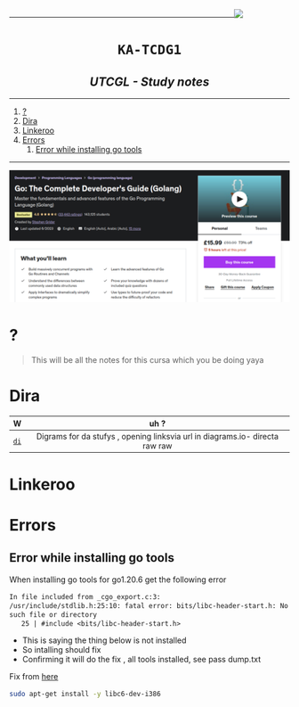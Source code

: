 
<img src="https://cdni.pornpics.com/460/7/100/86820282/86820282_016_2bce.jpg" width="100" align="right">

----

<h1 align="center"> <code> KA-TCDG1 </code> </h1>
<h2 align="center"> <i> UTCGL - Study notes </i>  </h2>

----
1. [?](#)
2. [Dira](#dira)
3. [Linkeroo](#linkeroo)
4. [Errors](#errors)
   1. [Error while installing go tools](#error-while-installing-go-tools)

----


[![](./2023-07-11_16-55-55.png)](https://www.udemy.com/course/go-the-complete-developers-guide/)

# ?

> This will be all the notes for this cursa which you be doing yaya 

# Dira 

W | uh ?
|:--:|:--:|
[`di`](./di/) | Digrams for da stufys , opening linksvia url in diagrams.io- directa raw raw 


#  Linkeroo 


# Errors 

## Error while installing go tools 

When installing go tools for go1.20.6 get the following error 

``` 
In file included from _cgo_export.c:3:
/usr/include/stdlib.h:25:10: fatal error: bits/libc-header-start.h: No such file or directory
   25 | #include <bits/libc-header-start.h>

```
- This is saying the thing below is not installed 
- So intalling should fix 
- Confirming it will do the fix , all tools installed, see pass dump.txt 



Fix from [here](https://zoomadmin.com/HowToInstall/UbuntuPackage/libc6-dev-i386)




```sh
sudo apt-get install -y libc6-dev-i386
```